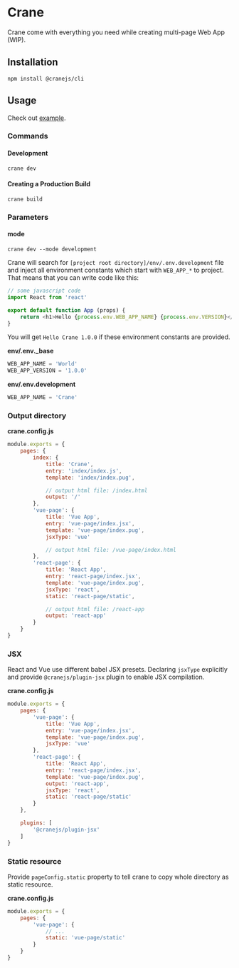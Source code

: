 Crane
=====

Crane come with everything you need while creating multi-page Web App (WIP).

## Installation

```shell
npm install @cranejs/cli
```

## Usage

Check out [example](https://github.com/joe223/crane/tree/dev/example).

### Commands

#### Development

```
crane dev
```

#### Creating a Production Build

```
crane build
```

### Parameters

#### mode

```
crane dev --mode development
```

Crane will search for `[project root directory]/env/.env.development` file and inject all environment constants which start with `WEB_APP_*` to project. That means that you can write code like this:

```javascript
// some javascript code
import React from 'react'

export default function App (props) {
    return <h1>Hello {process.env.WEB_APP_NAME} {process.env.VERSION}</h1>
}
```

You will get `Hello Crane 1.0.0` if these environment constants are provided.

**env/.env._base**
```javascript
WEB_APP_NAME = 'World'
WEB_APP_VERSION = '1.0.0'
```

**env/.env.development**
```javascript
WEB_APP_NAME = 'Crane'
```

### Output directory

**crane.config.js**
```javascript
module.exports = {
    pages: {
        index: {
            title: 'Crane',
            entry: 'index/index.js',
            template: 'index/index.pug',

            // output html file: /index.html
            output: '/'
        },
        'vue-page': {
            title: 'Vue App',
            entry: 'vue-page/index.jsx',
            template: 'vue-page/index.pug',
            jsxType: 'vue'

            // output html file: /vue-page/index.html
        },
        'react-page': {
            title: 'React App',
            entry: 'react-page/index.jsx',
            template: 'vue-page/index.pug',
            jsxType: 'react',
            static: 'react-page/static',

            // output html file: /react-app
            output: 'react-app'
        }
    }
}
```

### JSX

React and Vue use different babel JSX presets. Declaring `jsxType` explicitly and provide `@cranejs/plugin-jsx` plugin to enable JSX compilation.

**crane.config.js**
```javascript
module.exports = {
    pages: {
        'vue-page': {
            title: 'Vue App',
            entry: 'vue-page/index.jsx',
            template: 'vue-page/index.pug',
            jsxType: 'vue'
        },
        'react-page': {
            title: 'React App',
            entry: 'react-page/index.jsx',
            template: 'vue-page/index.pug',
            output: 'react-app',
            jsxType: 'react',
            static: 'react-page/static'
        }
    },

    plugins: [
        '@cranejs/plugin-jsx'
    ]
}
```

### Static resource

Provide `pageConfig.static` property to tell crane to copy whole directory as static resource.

**crane.config.js**
```javascript
module.exports = {
    pages: {
        'vue-page': {
            // ...
            static: 'vue-page/static'
        }
    }
}
```
